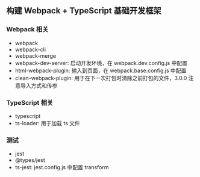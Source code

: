 ## 构建 Webpack + TypeScript 基础开发框架

### Webpack 相关

- webpack
- webpack-cli
- webpack-merge
- webpack-dev-server: 启动开发环境，在 webpack.dev.config.js 中配置
- html-webpack-plugin: 输入到页面，在 webpack.base.config.js 中配置
- clean-webpack-plugin: 用于在下一次打包时清除之前打包的文件，3.0.0 注意导入方式和传参

### TypeScript 相关

- typescript
- ts-loader: 用于加载 ts 文件

### 测试

- jest
- @types/jest
- ts-jest: jest.config.js 中配置 transform
